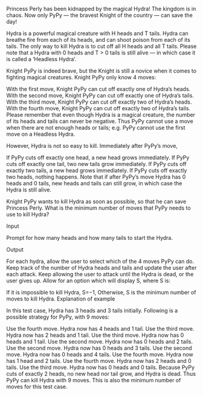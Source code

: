 Princess Perly has been kidnapped by the magical Hydra! The kingdom is in chaos. Now only PyPy — the bravest Knight of the country — can save the day!

Hydra is a powerful magical creature with H heads and T tails. Hydra can breathe fire from each of its heads, and can shoot poison from each of its tails. The only way to kill Hydra is to cut off all H heads and all T tails. Please note that a Hydra with 0 heads and T > 0 tails is still alive — in which case it is called a ‘Headless Hydra’.

Knight PyPy is indeed brave, but the Knight is still a novice when it comes to fighting magical creatures. Knight PyPy only know 4 moves:

With the first move, Knight PyPy can cut off exactly one of Hydra’s heads.
With the second move, Knight PyPy can cut off exactly one of Hydra’s tails.
With the third move, Knight PyPy can cut off exactly two of Hydra’s heads.
With the fourth move, Knight PyPy can cut off exactly two of Hydra’s tails.
Please remember that even though Hydra is a magical creature, the number of its heads and tails can never be negative. Thus PyPy cannot use a move when there are not enough heads or tails; e.g. PyPy cannot use the first move on a Headless Hydra.

However, Hydra is not so easy to kill. Immediately after PyPy’s move,

If PyPy cuts off exactly one head, a new head grows immediately.
If PyPy cuts off exactly one tail, two new tails grow immediately.
If PyPy cuts off exactly two tails, a new head grows immediately.
If PyPy cuts off exactly two heads, nothing happens.
Note that if after PyPy’s move Hydra has 0 heads and 0 tails, new heads and tails can still grow, in which case the Hydra is still alive.

Knight PyPy wants to kill Hydra as soon as possible, so that he can save Princess Perly. What is the minimum number of moves that PyPy needs to use to kill Hydra?

Input

Prompt for how many heads and how many tails to start the Hydra.

Output

For each hydra, allow the user to select which of the 4 moves PyPy can do. Keep track of the number of Hydra heads and tails and update the user after each attack. Keep allowing the user to attack until the Hydra is dead, or the user gives up. Allow for an option which will display S, where S is:

If it is impossible to kill Hydra, S=−1,
Otherwise, S is the minimum number of moves to kill Hydra.
Explanation of example

In this test case, Hydra has 3 heads and 3 tails initially. Following is a possible strategy for PyPy, with 9 moves:

Use the fourth move. Hydra now has 4 heads and 1 tail.
Use the third move. Hydra now has 2 heads and 1 tail.
Use the third move. Hydra now has 0 heads and 1 tail.
Use the second move. Hydra now has 0 heads and 2 tails.
Use the second move. Hydra now has 0 heads and 3 tails.
Use the second move. Hydra now has 0 heads and 4 tails.
Use the fourth move. Hydra now has 1 head and 2 tails.
Use the fourth move. Hydra now has 2 heads and 0 tails.
Use the third move. Hydra now has 0 heads and 0 tails. Because PyPy cuts of exactly 2 heads, no new head nor tail grow, and Hydra is dead.
Thus PyPy can kill Hydra with 9 moves. This is also the minimum number of moves for this test case.
